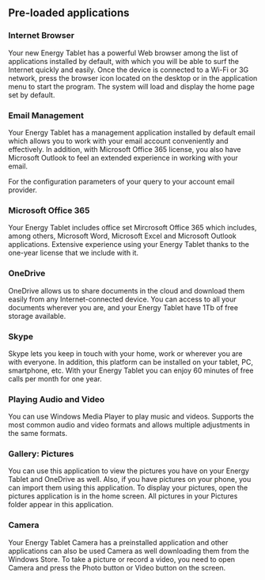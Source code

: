 ## Pre-loaded applications

### Internet Browser
Your new Energy Tablet has a powerful Web browser among the list of applications installed by default, with which you will be able to surf the Internet quickly and easily. Once the device is connected to a Wi-Fi or 3G network, press the browser icon located on the desktop or in the application menu to start the program. The system will load and display the home page set by default.


### Email Management 

Your Energy Tablet has a management application installed by default email which allows you to work with your email account conveniently and effectively. In addition, with Microsoft Office 365 license, you also have Microsoft Outlook to feel an extended experience in working with your email. 

For the configuration parameters of your query to your account email provider. 


### Microsoft Office 365 

Your Energy Tablet includes office set Mircrosoft Office 365 which includes, among others, Microsoft Word, Microsoft Excel and Microsoft Outlook applications. Extensive experience using your Energy Tablet thanks to the one-year license that we include with it. 


### OneDrive 

OneDrive allows us to share documents in the cloud and download them easily from any Internet-connected device. You can access to all your documents wherever you are, and your Energy Tablet have 1Tb of free storage available. 


### Skype 

Skype lets you keep in touch with your home, work or wherever you are with everyone. In addition, this platform can be installed on your tablet, PC, smartphone, etc. With your Energy Tablet you can enjoy 60 minutes of free calls per month for one year. 


### Playing Audio and Video 

You can use Windows Media Player to play music and videos. Supports the most common audio and video formats and allows multiple adjustments in the same formats. 


### Gallery: Pictures 

You can use this application to view the pictures you have on your Energy Tablet and OneDrive as well. Also, if you have pictures on your phone, you can import them using this application. 
To display your pictures, open the pictures application is in the home screen. All pictures in your Pictures folder appear in this application. 


### Camera 

Your Energy Tablet Camera has a preinstalled application and other applications can also be used Camera as well downloading them from the Windows Store. 
To take a picture or record a video, you need to open Camera and press the Photo button or Video button on the screen.


